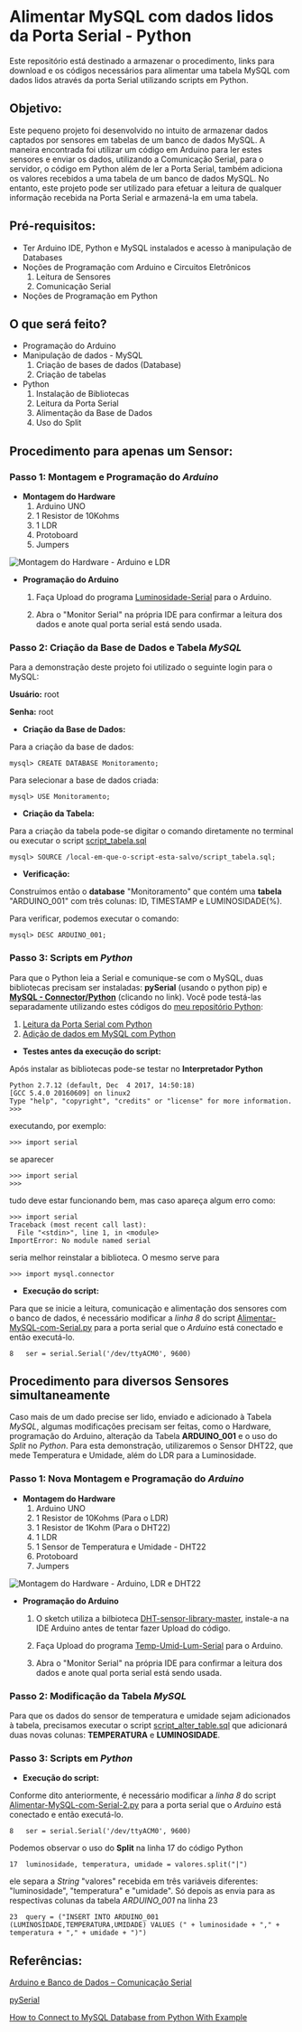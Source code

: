# Alimentar MySQL com dados lidos da Porta Serial - Python
Este repositório está destinado a armazenar o procedimento, links para download e os códigos necessários para alimentar uma tabela MySQL com dados lidos através da porta Serial utilizando scripts em Python.

## Objetivo:
Este pequeno projeto foi desenvolvido no intuito de armazenar dados captados por sensores em tabelas de um banco de dados MySQL.
A maneira encontrada foi utilizar um código em Arduino para ler estes sensores e enviar os dados, utilizando a Comunicação Serial, para o servidor, o código em Python além de ler a Porta Serial, também adiciona os valores recebidos a uma tabela de um banco de dados MySQL. No entanto, este projeto pode ser utilizado para efetuar a leitura de qualquer informação recebida na Porta Serial e armazená-la em uma tabela. 

## Pré-requisitos:
* Ter Arduino IDE, Python e MySQL instalados e acesso à manipulação de Databases
* Noções de Programação com Arduino e Circuitos Eletrônicos
	1. Leitura de Sensores
	2. Comunicação Serial
* Noções de Programação em Python

## O que será feito?
* Programação do Arduino
* Manipulação de dados - MySQL
	1. Criação de bases de dados (Database)
	2. Criação de tabelas
* Python
	1. Instalação de Bibliotecas
	2. Leitura da Porta Serial
	3. Alimentação da Base de Dados
	4. Uso do Split

## Procedimento para apenas um Sensor:

### Passo 1: Montagem e Programação do *Arduino*

* **Montagem do Hardware**
	1. Arduino UNO
	2. 1 Resistor de 10Kohms
	3. 1 LDR
	4. Protoboard
	5. Jumpers

![Montagem do Hardware - Arduino e LDR](https://github.com/ArthurLCastro/projetos-arduino/blob/master/Alimentar%20MySQL%20com%20Serial%20-%20Python/Hardware1.png)

* **Programação do Arduino**

	1. Faça Upload do programa [Luminosidade-Serial](https://github.com/ArthurLCastro/projetos-arduino/blob/master/Alimentar%20MySQL%20com%20Serial%20-%20Python/Luminosidade-Serial/Luminosidade-Serial.ino) para o Arduino.

	2. Abra o "Monitor Serial" na própria IDE para confirmar a leitura dos dados e anote qual porta serial está sendo usada.

### Passo 2: Criação da Base de Dados e Tabela *MySQL*

Para a demonstração deste projeto foi utilizado o seguinte login para o MySQL:

**Usuário:** root

**Senha:** root

* **Criação da Base de Dados:**

Para a criação da base de dados:

	mysql> CREATE DATABASE Monitoramento;

Para selecionar a base de dados criada:

	mysql> USE Monitoramento;

* **Criação da Tabela:**

Para a criação da tabela pode-se digitar o comando diretamente no terminal ou executar o script [script_tabela.sql](https://github.com/ArthurLCastro/projetos-arduino/blob/master/Alimentar%20MySQL%20com%20Serial%20-%20Python/script_tabela.sql)

	mysql> SOURCE /local-em-que-o-script-esta-salvo/script_tabela.sql;

* **Verificação:**

Construímos então o **database** "Monitoramento" que contém uma **tabela** "ARDUINO_001" com três colunas: ID, TIMESTAMP e LUMINOSIDADE(%).

Para verificar, podemos executar o comando:

	mysql> DESC ARDUINO_001;

### Passo 3: Scripts em *Python*

Para que o Python leia a Serial e comunique-se com o MySQL, duas bibliotecas precisam ser instaladas: **pySerial** (usando o python pip) e **[MySQL - Connector/Python](https://dev.mysql.com/downloads/connector/python/)** (clicando no link).
Você pode testá-las separadamente utilizando estes códigos do [meu repositório Python](https://github.com/ArthurLCastro/Python):

1. [Leitura da Porta Serial com Python](https://github.com/ArthurLCastro/Python/tree/master/Leitura%20da%20Porta%20Serial%20com%20Python)
2. [Adição de dados em MySQL com Python](https://github.com/ArthurLCastro/Python/tree/master/Adi%C3%A7%C3%A3o%20de%20dados%20em%20MySQL%20com%20Python)

* **Testes antes da execução do script:**

Após instalar as bibliotecas pode-se testar no **Interpretador Python**

	Python 2.7.12 (default, Dec  4 2017, 14:50:18) 
	[GCC 5.4.0 20160609] on linux2
	Type "help", "copyright", "credits" or "license" for more information.
	>>>
	
executando, por exemplo:

	>>> import serial

se aparecer

	>>> import serial
	>>>
	
tudo deve estar funcionando bem, mas caso apareça algum erro como:

	>>> import serial
	Traceback (most recent call last):
	  File "<stdin>", line 1, in <module>
	ImportError: No module named serial
	
seria melhor reinstalar a biblioteca.
O mesmo serve para

	>>> import mysql.connector

* **Execução do script:**

Para que se inicie a leitura, comunicação e alimentação dos sensores com o banco de dados, é necessário modificar a *linha 8* do script [Alimentar-MySQL-com-Serial.py](https://github.com/ArthurLCastro/projetos-arduino/blob/master/Alimentar%20MySQL%20com%20Serial%20-%20Python/Alimentar-MySQL-com-Serial.py) para a porta serial que o *Arduino* está conectado e então executá-lo.

	8	ser = serial.Serial('/dev/ttyACM0', 9600)


## Procedimento para diversos Sensores simultaneamente

Caso mais de um dado precise ser lido, enviado e adicionado à Tabela *MySQL*, algumas modificações precisam ser feitas, como o Hardware, programação do Arduino, alteração da Tabela **ARDUINO_001** e o uso do *Split* no *Python*. Para esta demonstração, utilizaremos o Sensor DHT22, que mede Temperatura e Umidade, além do LDR para a Luminosidade.

### Passo 1: Nova Montagem e Programação do *Arduino*

* **Montagem do Hardware**
	1. Arduino UNO
	2. 1 Resistor de 10Kohms (Para o LDR)
	2. 1 Resistor de 1Kohm (Para o DHT22)
	4. 1 LDR
	5. 1 Sensor de Temperatura e Umidade - DHT22
	6. Protoboard
	7. Jumpers

![Montagem do Hardware - Arduino, LDR e DHT22](https://github.com/ArthurLCastro/projetos-arduino/blob/master/Alimentar%20MySQL%20com%20Serial%20-%20Python/Hardware2.png)

* **Programação do Arduino**
	
	1. O sketch utiliza a bilbioteca [DHT-sensor-library-master](https://github.com/adafruit/DHT-sensor-library), instale-a na IDE Arduino antes de tentar fazer Upload do código. 

	2. Faça Upload do programa [Temp-Umid-Lum-Serial](https://github.com/ArthurLCastro/projetos-arduino/blob/master/Alimentar%20MySQL%20com%20Serial%20-%20Python/Temp-Umid-Lum-Serial/Temp-Umid-Lum-Serial.ino) para o Arduino.

	3. Abra o "Monitor Serial" na própria IDE para confirmar a leitura dos dados e anote qual porta serial está sendo usada.

### Passo 2: Modificação da Tabela *MySQL*

Para que os dados do sensor de temperatura e umidade sejam adicionados à tabela, precisamos executar o script [script_alter_table.sql](https://github.com/ArthurLCastro/projetos-arduino/blob/master/Alimentar%20MySQL%20com%20Serial%20-%20Python/script_alter_table.sql) que adicionará duas novas colunas: **TEMPERATURA** e **LUMINOSIDADE**.

### Passo 3: Scripts em *Python*

* **Execução do script:**

Conforme dito anteriormente, é necessário modificar a *linha 8* do script [Alimentar-MySQL-com-Serial-2.py](https://github.com/ArthurLCastro/projetos-arduino/blob/master/Alimentar%20MySQL%20com%20Serial%20-%20Python/%20Alimentar-MySQL-com-Serial-2.py) para a porta serial que o *Arduino* está conectado e então executá-lo.

	8	ser = serial.Serial('/dev/ttyACM0', 9600)

Podemos observar o uso do **Split** na linha 17 do código Python
		
	17	luminosidade, temperatura, umidade = valores.split("|")

ele separa a *String* "valores" recebida em três variáveis diferentes: "luminosidade", "temperatura" e "umidade". Só depois as envia para as respectivas colunas da tabela *ARDUINO_001* na linha 23

	23	query = ("INSERT INTO ARDUINO_001 (LUMINOSIDADE,TEMPERATURA,UMIDADE) VALUES (" + luminosidade + "," + temperatura + "," + umidade + ")")

## Referências:
[Arduino e Banco de Dados – Comunicação Serial](http://josecintra.com/blog/arduino-banco-dados-comunicacao-serial/)

[pySerial](http://pyserial.readthedocs.io/en/latest/pyserial.html)

[How to Connect to MySQL Database from Python With Example](https://www.thegeekstuff.com/2016/06/mysql-connector-python/)
